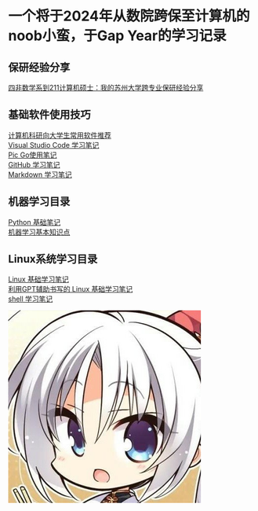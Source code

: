 # 一个将于2024年从数院跨保至计算机的noob小蛮，于Gap Year的学习记录

## 保研经验分享
[四非数学系到211计算机硕士：我的苏州大学跨专业保研经验分享](/Math-Experience.md)

## 基础软件使用技巧
[计算机科研向大学生常用软件推荐](https://zhuanlan.zhihu.com/p/317200254)</br>
[Visual Studio Code 学习笔记](/Software-Notes/VSCODE-Notes.md)</br>
[Pic Go使用笔记](/Software-Notes/PicGo-Notes.md)</br>
[GitHub 学习笔记](/Software-Notes/GitHub-Notes.md)</br>
[Markdown 学习笔记](/Software-Notes/Markdown-Notes.md)</br>

## 机器学习目录
[Python 基础笔记](/Machine%20Learning/Python/Python-Notes.md)</br>
[机器学习基本知识点](/Machine%20Learning/Basic-Notes.md)

## Linux系统学习目录
[Linux 基础学习笔记](/Linux/Linux-Notes.md)</br>
[利用GPT辅助书写的 Linux 基础学习笔记](/Linux/Linux-Notes2.md)</br>
[shell 学习笔记](/Linux/Shell-Notes.md)</br>


<!-- 头像 -->
![](https://raw.githubusercontent.com/178cmxiaoman/PicGo-repository/main/GapYearNotes/head.jpg)
